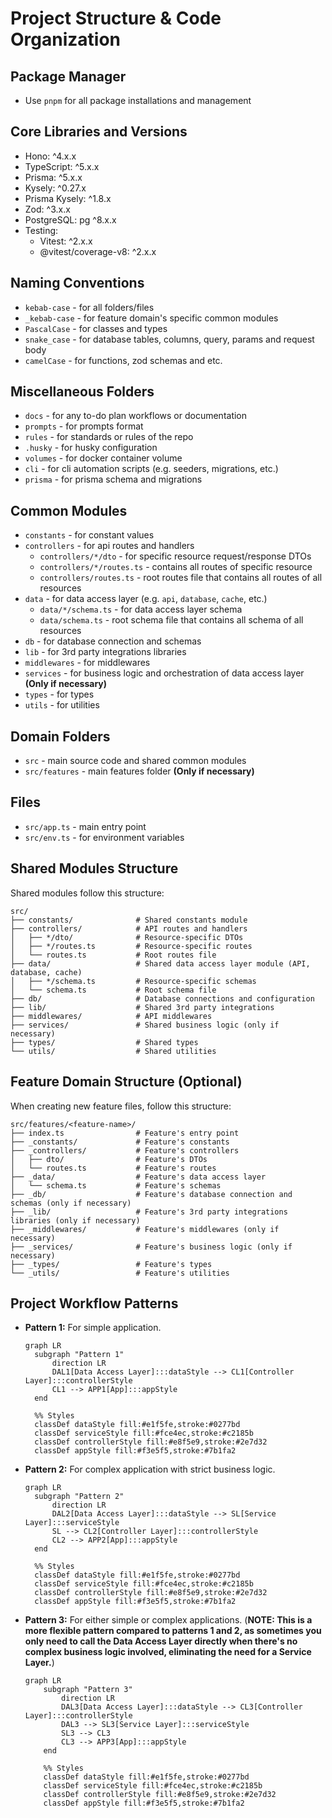 # Project Structure & Code Organization

## Package Manager
- Use `pnpm` for all package installations and management

## Core Libraries and Versions
- Hono: ^4.x.x
- TypeScript: ^5.x.x
- Prisma: ^5.x.x
- Kysely: ^0.27.x
- Prisma Kysely: ^1.8.x
- Zod: ^3.x.x
- PostgreSQL: pg ^8.x.x
- Testing:
  - Vitest: ^2.x.x
  - @vitest/coverage-v8: ^2.x.x

## Naming Conventions
- `kebab-case` - for all folders/files
- `_kebab-case` - for feature domain's specific common modules
- `PascalCase` - for classes and types
- `snake_case` - for database tables, columns, query, params and request body
- `camelCase` - for functions, zod schemas and etc.

## Miscellaneous Folders
- `docs` - for any to-do plan workflows or documentation
- `prompts` - for prompts format
- `rules` - for standards or rules of the repo
- `.husky` - for husky configuration
- `volumes` - for docker container volume
- `cli` - for cli automation scripts (e.g. seeders, migrations, etc.)
- `prisma` - for prisma schema and migrations

## Common Modules
- `constants` - for constant values
- `controllers` - for api routes and handlers
  - `controllers/*/dto` - for specific resource request/response DTOs
  - `controllers/*/routes.ts` - contains all routes of specific resource
  - `controllers/routes.ts` - root routes file that contains all routes of all resources
- `data` - for data access layer (e.g. `api`, `database`, `cache`, etc.)
  - `data/*/schema.ts` - for data access layer schema
  - `data/schema.ts` - root schema file that contains all schema of all resources
- `db` - for database connection and schemas
- `lib` - for 3rd party integrations libraries
- `middlewares` - for middlewares
- `services` - for business logic and orchestration of data access layer **(Only if necessary)**
- `types` - for types
- `utils` - for utilities
  
## Domain Folders
- `src` - main source code and shared common modules
- `src/features` - main features folder **(Only if necessary)**

## Files
- `src/app.ts` - main entry point
- `src/env.ts` - for environment variables

## Shared Modules Structure
Shared modules follow this structure:

```
src/
├── constants/              # Shared constants module
├── controllers/            # API routes and handlers
│   ├── */dto/              # Resource-specific DTOs
│   ├── */routes.ts         # Resource-specific routes
│   └── routes.ts           # Root routes file
├── data/                   # Shared data access layer module (API, database, cache)
│   ├── */schema.ts         # Resource-specific schemas
│   └── schema.ts           # Root schema file
├── db/                     # Database connections and configuration
├── lib/                    # Shared 3rd party integrations
├── middlewares/            # API middlewares
├── services/               # Shared business logic (only if necessary)
├── types/                  # Shared types
└── utils/                  # Shared utilities
```

## Feature Domain Structure (Optional)
When creating new feature files, follow this structure:

```
src/features/<feature-name>/
├── index.ts                # Feature's entry point
├── _constants/             # Feature's constants
├── _controllers/           # Feature's controllers
│   ├── dto/                # Feature's DTOs
│   └── routes.ts           # Feature's routes
├── _data/                  # Feature's data access layer
│   └── schema.ts           # Feature's schemas
├── _db/                    # Feature's database connection and schemas (only if necessary)
├── _lib/                   # Feature's 3rd party integrations libraries (only if necessary)
├── _middlewares/           # Feature's middlewares (only if necessary)
├── _services/              # Feature's business logic (only if necessary)
├── _types/                 # Feature's types
└── _utils/                 # Feature's utilities
```

## Project Workflow Patterns

- **Pattern 1:** For simple application.
  ```mermaid
  graph LR
    subgraph "Pattern 1"
        direction LR
        DAL1[Data Access Layer]:::dataStyle --> CL1[Controller Layer]:::controllerStyle
        CL1 --> APP1[App]:::appStyle
    end

    %% Styles
    classDef dataStyle fill:#e1f5fe,stroke:#0277bd
    classDef serviceStyle fill:#fce4ec,stroke:#c2185b
    classDef controllerStyle fill:#e8f5e9,stroke:#2e7d32
    classDef appStyle fill:#f3e5f5,stroke:#7b1fa2
  ```

- **Pattern 2:** For complex application with strict business logic.
  ```mermaid
  graph LR
    subgraph "Pattern 2"
        direction LR
        DAL2[Data Access Layer]:::dataStyle --> SL[Service Layer]:::serviceStyle
        SL --> CL2[Controller Layer]:::controllerStyle
        CL2 --> APP2[App]:::appStyle
    end

    %% Styles
    classDef dataStyle fill:#e1f5fe,stroke:#0277bd
    classDef serviceStyle fill:#fce4ec,stroke:#c2185b
    classDef controllerStyle fill:#e8f5e9,stroke:#2e7d32
    classDef appStyle fill:#f3e5f5,stroke:#7b1fa2
  ```
- **Pattern 3:** For either simple or complex applications. (**NOTE: This is a more flexible pattern compared to patterns 1 and 2, as sometimes you only need to call the Data Access Layer directly when there's no complex business logic involved, eliminating the need for a Service Layer.**)
  ```mermaid
  graph LR
      subgraph "Pattern 3"
          direction LR
          DAL3[Data Access Layer]:::dataStyle --> CL3[Controller Layer]:::controllerStyle
          DAL3 --> SL3[Service Layer]:::serviceStyle
          SL3 --> CL3
          CL3 --> APP3[App]:::appStyle
      end

      %% Styles
      classDef dataStyle fill:#e1f5fe,stroke:#0277bd
      classDef serviceStyle fill:#fce4ec,stroke:#c2185b
      classDef controllerStyle fill:#e8f5e9,stroke:#2e7d32
      classDef appStyle fill:#f3e5f5,stroke:#7b1fa2
  ```
